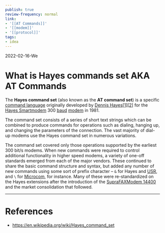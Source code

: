 ```yaml
---
publish: true
review-frequency: normal
link:
- '[[AT Commands]]'
- '[[modem]]'
- '[[protocol]]'
tags:
- idea
---
```

2022-02-16-We

# What is Hayes commands set AKA AT Commands
The **Hayes command set** (also known as the **AT command set**) is a specific [command language](https://en.wikipedia.org/wiki/Command_language "Command language") originally developed by [Dennis Hayes](https://en.wikipedia.org/wiki/Dennis_Hayes_(businessman) "Dennis Hayes (businessman)")[[1]](https://en.wikipedia.org/wiki/Hayes_command_set#cite_note-ModemKing.NYT-1)[[2]](https://en.wikipedia.org/wiki/Hayes_command_set#cite_note-2) for the [Hayes Smartmodem](https://en.wikipedia.org/wiki/Hayes_Microcomputer_Products#The_Smartmodem "Hayes Microcomputer Products") 300 [baud](https://en.wikipedia.org/wiki/Baud "Baud") [modem](https://en.wikipedia.org/wiki/Modem "Modem") in 1981.

The command set consists of a series of short text strings which can be combined to produce commands for operations such as dialing, hanging up, and changing the parameters of the connection. The vast majority of dial-up modems use the Hayes command set in numerous variations.

The command set covered only those operations supported by the earliest 300 bit/s modems. When new commands were required to control additional functionality in higher speed modems, a variety of one-off standards emerged from each of the major vendors. These continued to share the basic command structure and syntax, but added any number of new commands using some sort of prefix character – `&` for Hayes and [USR](https://en.wikipedia.org/wiki/USRobotics "USRobotics"), and `\` for [Microcom](https://en.wikipedia.org/wiki/Microcom "Microcom"), for instance. Many of these were re-standardized on the Hayes extensions after the introduction of the [SupraFAXModem 14400](https://en.wikipedia.org/wiki/SupraFAXModem_14400 "SupraFAXModem 14400") and the market consolidation that followed.

---
# References
- https://en.wikipedia.org/wiki/Hayes_command_set